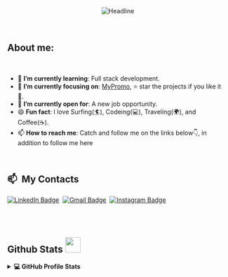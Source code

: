 <div align=center>
        <img src="https://readme-typing-svg.herokuapp.com?color=%236FDA44&size=32&center=true&vCenter=true&width=600&height=50&lines=Olá,+seja+bem-vindo(a)!+%F0%9F%91%8B;Meu+nome+é+Giulianno+Ramos+%F0%9F%8D%B7+%F0%9F%97%BF;%F0%9F%8E%93+Entra21+-+Csharp+turma+2022+%F0%9F%8E%93" alt="Headline" />
    </div>

</div>

  <br> 
  <br>
  
  **<h2>About me:</h2>**
  <div align=left>
        <br>        
        <ul>
            <li>🌱 <b>I’m currently learning</b>: Full stack development.</li>
            <li>🎯 <b>I’m currently focusing on</b>: <a href="https://github.com/MyPromo21/MyPromo21_Api">MyPromo</a>, ⭐️ star the projects if you like it 🤩.</li>
            <li>🤔 <b>I’m currently open for</b>: A new job opportunity.</li>
            <li>😄 <b>Fun fact</b>: I love Surfing(🏄), Codeing(💻), Traveling(🌍), and Coffee(☕).</li>
            <li>📫 <b>How to reach me</b>: Catch and follow me on the links below👇, in addition to follow me here</li>
        </ul>
    </div>
  
  <br>
  
  <div>

  ## 📫 &nbsp;My Contacts
    
  [![LinkedIn Badge](https://img.shields.io/badge/-Giulianno_Ramos-blue?style=flat-square&logo=Linkedin&logoColor=white&link=https://www.linkedin.com/in/giulianno-ramos/)](https://www.linkedin.com/in/giulianno-ramos-22a66313a/)&nbsp;
  [![Gmail Badge](https://img.shields.io/badge/-giuleramos@gmail.com-red?style=flat-square&logo=Gmail&logoColor=white)](mailto:giuleramos@gmail.com)&nbsp;
  [![Instagram Badge](https://img.shields.io/badge/-giulianno_ramos-EB2A08?style=flat-square&logo=Instagram&logoColor=white)](https://www.instagram.com/giulianno_ramos/)&nbsp; 

</div>

<br>
<br>

## Github Stats <img src = "https://i.pinimg.com/originals/65/c4/f4/65c4f452571be1261e9c623f7da488ac.gif" width = 35px>


<details> 
  <summary><b>💻 GitHub Profile Stats</b></summary>
  <br/>
  <div align=center>
        <h1>Atividade de Contribuição</h1>
        <img src="https://github-readme-stats.vercel.app/api?username=giuliannoramos&title_color=6FDA44&text_color=FFFFFF&show_icons=true&icon_color=6FDA44&include_all_commits=true&count_private=true&theme=dark" alt="GitHub Stats" height="150" />
        <!--
        <img src="https://github-readme-stats.vercel.app/api/top-langs?username=giuliannoramos&layout=compact&title_color=6FDA44&text_color=FFFFFF&theme=dark" alt="GitHub Most Used Languages" height="150" />
        <br>
        -->
        <img src="https://github-readme-streak-stats.herokuapp.com/?user=giuliannoramos&theme=dark&date_format=j%20M%5B%20Y%5D&currStreakLabel=6FDA44&fire=6FDA44&ring=6FDA44" alt="GitHub Streak Stats" height="150" />        
        <br>
        <img height="160em" src="https://github-readme-stats.vercel.app/api/top-langs/?username=giuliannoramos&layout=compact&langs_count=7&theme=dark"/>
        <br>        
    </div>
  
  <!-- TECNOLOGIAS -->
<div align="center">

![Postman](https://img.shields.io/badge/-Postman-black?style=flat-square&logo=postman)
![Git](https://img.shields.io/badge/-Git-black?style=flat-square&logo=git)
![GitHub](https://img.shields.io/badge/-GitHub-181717?style=flat-square&logo=github)
![.Net](https://img.shields.io/badge/-.Net-black?style=flat-square&logo=.net)
![MicrosoftSqlServer](https://img.shields.io/badge/-MicrosoftSqlServer-black?style=flat-square&logo=microsoftsqlserver)

</div>

<br>
   

  <div align="center">
  <b style = {font-weight: 600}>Visitors Count</b>
  
  <p align="center"><img align="center" src="https://profile-counter.glitch.me/{giuliannoramos}/count.svg" /></p>
  <br>

